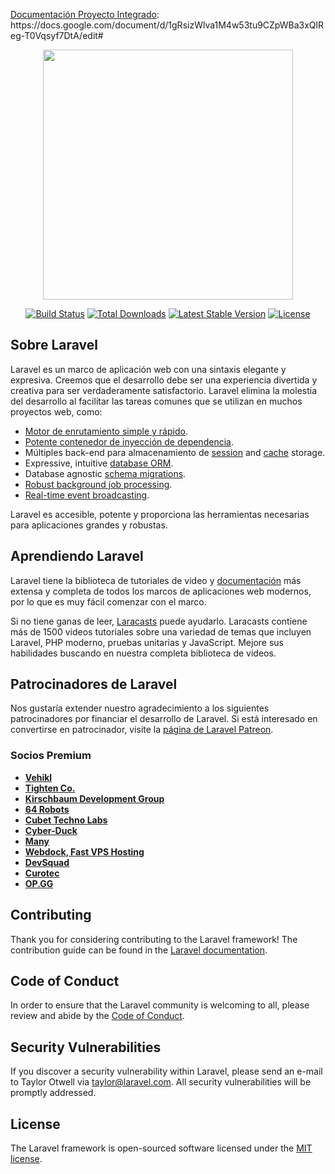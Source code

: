 <p><a href="https://docs.google.com/document/d/1gRsizWlva1M4w53tu9CZpWBa3xQlReg-T0Vqsyf7DtA/edit#">Documentación Proyecto Integrado</a>: https://docs.google.com/document/d/1gRsizWlva1M4w53tu9CZpWBa3xQlReg-T0Vqsyf7DtA/edit#</p>
<p></p>
<p align="center"><a href="https://laravel.com" target="_blank"><img src="https://raw.githubusercontent.com/laravel/art/master/logo-lockup/5%20SVG/2%20CMYK/1%20Full%20Color/laravel-logolockup-cmyk-red.svg" width="400"></a></p>

<p align="center">
<a href="https://travis-ci.org/laravel/framework"><img src="https://travis-ci.org/laravel/framework.svg" alt="Build Status"></a>
<a href="https://packagist.org/packages/laravel/framework"><img src="https://img.shields.io/packagist/dt/laravel/framework" alt="Total Downloads"></a>
<a href="https://packagist.org/packages/laravel/framework"><img src="https://img.shields.io/packagist/v/laravel/framework" alt="Latest Stable Version"></a>
<a href="https://packagist.org/packages/laravel/framework"><img src="https://img.shields.io/packagist/l/laravel/framework" alt="License"></a>
</p>

## Sobre Laravel

Laravel es un marco de aplicación web con una sintaxis elegante y expresiva. Creemos que el desarrollo debe ser una experiencia divertida y creativa para ser verdaderamente satisfactorio. Laravel elimina la molestia del desarrollo al facilitar las tareas comunes que se utilizan en muchos proyectos web, como:

- [Motor de enrutamiento simple y rápido](https://laravel.com/docs/routing).
- [Potente contenedor de inyección de dependencia](https://laravel.com/docs/container).
- Múltiples back-end para almacenamiento de [session](https://laravel.com/docs/session) and [cache](https://laravel.com/docs/cache) storage.
- Expressive, intuitive [database ORM](https://laravel.com/docs/eloquent).
- Database agnostic [schema migrations](https://laravel.com/docs/migrations).
- [Robust background job processing](https://laravel.com/docs/queues).
- [Real-time event broadcasting](https://laravel.com/docs/broadcasting).

Laravel es accesible, potente y proporciona las herramientas necesarias para aplicaciones grandes y robustas.

## Aprendiendo Laravel

Laravel tiene la biblioteca de tutoriales de video y [documentación](https://laravel.com/docs) más extensa y completa de todos los marcos de aplicaciones web modernos, por lo que es muy fácil comenzar con el marco.

Si no tiene ganas de leer, [Laracasts](https://laracasts.com) puede ayudarlo. Laracasts contiene más de 1500 videos tutoriales sobre una variedad de temas que incluyen Laravel, PHP moderno, pruebas unitarias y JavaScript. Mejore sus habilidades buscando en nuestra completa biblioteca de videos.

## Patrocinadores de Laravel

Nos gustaría extender nuestro agradecimiento a los siguientes patrocinadores por financiar el desarrollo de Laravel. Si está interesado en convertirse en patrocinador, visite la [página de Laravel Patreon](https://patreon.com/taylorotwell).

### Socios Premium

- **[Vehikl](https://vehikl.com/)**
- **[Tighten Co.](https://tighten.co)**
- **[Kirschbaum Development Group](https://kirschbaumdevelopment.com)**
- **[64 Robots](https://64robots.com)**
- **[Cubet Techno Labs](https://cubettech.com)**
- **[Cyber-Duck](https://cyber-duck.co.uk)**
- **[Many](https://www.many.co.uk)**
- **[Webdock, Fast VPS Hosting](https://www.webdock.io/en)**
- **[DevSquad](https://devsquad.com)**
- **[Curotec](https://www.curotec.com/)**
- **[OP.GG](https://op.gg)**

## Contributing

Thank you for considering contributing to the Laravel framework! The contribution guide can be found in the [Laravel documentation](https://laravel.com/docs/contributions).

## Code of Conduct

In order to ensure that the Laravel community is welcoming to all, please review and abide by the [Code of Conduct](https://laravel.com/docs/contributions#code-of-conduct).

## Security Vulnerabilities

If you discover a security vulnerability within Laravel, please send an e-mail to Taylor Otwell via [taylor@laravel.com](mailto:taylor@laravel.com). All security vulnerabilities will be promptly addressed.

## License

The Laravel framework is open-sourced software licensed under the [MIT license](https://opensource.org/licenses/MIT).
